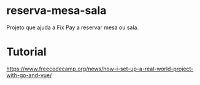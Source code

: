 # reserva-mesa-sala
Projeto que ajuda a Fix Pay a reservar mesa ou sala.

# Tutorial
https://www.freecodecamp.org/news/how-i-set-up-a-real-world-project-with-go-and-vue/